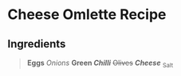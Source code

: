 # Cheese Omlette Recipe

## Ingredients

>**Eggs**
> _Onions_
>**Green _Chilli_**
>~~Olives~~
>***Cheese***
><sub>Salt</sub>


